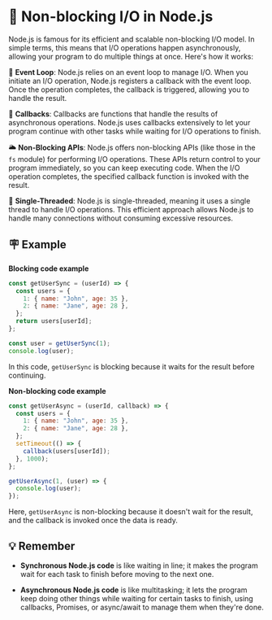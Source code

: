 # 🎱 Non-blocking I/O in Node.js

Node.js is famous for its efficient and scalable non-blocking I/O model. In simple terms, this means that I/O operations happen asynchronously, allowing your program to do multiple things at once. Here's how it works:

🔄 **Event Loop**: Node.js relies on an event loop to manage I/O. When you initiate an I/O operation, Node.js registers a callback with the event loop. Once the operation completes, the callback is triggered, allowing you to handle the result.

🎣 **Callbacks**: Callbacks are functions that handle the results of asynchronous operations. Node.js uses callbacks extensively to let your program continue with other tasks while waiting for I/O operations to finish.

🌥️ **Non-Blocking APIs**: Node.js offers non-blocking APIs (like those in the `fs` module) for performing I/O operations. These APIs return control to your program immediately, so you can keep executing code. When the I/O operation completes, the specified callback function is invoked with the result.

🧶 **Single-Threaded**: Node.js is single-threaded, meaning it uses a single thread to handle I/O operations. This efficient approach allows Node.js to handle many connections without consuming excessive resources.

## 🪧 Example

**Blocking code example**

```javascript
const getUserSync = (userId) => {
  const users = {
    1: { name: "John", age: 35 },
    2: { name: "Jane", age: 28 },
  };
  return users[userId];
};

const user = getUserSync(1);
console.log(user);
```

In this code, `getUserSync` is blocking because it waits for the result before continuing.

**Non-blocking code example**

```javascript
const getUserAsync = (userId, callback) => {
  const users = {
    1: { name: "John", age: 35 },
    2: { name: "Jane", age: 28 },
  };
  setTimeout(() => {
    callback(users[userId]);
  }, 1000);
};

getUserAsync(1, (user) => {
  console.log(user);
});
```

Here, `getUserAsync` is non-blocking because it doesn't wait for the result, and the callback is invoked once the data is ready.

## 💡 Remember

- **Synchronous Node.js code** is like waiting in line; it makes the program wait for each task to finish before moving to the next one.

- **Asynchronous Node.js code** is like multitasking; it lets the program keep doing other things while waiting for certain tasks to finish, using callbacks, Promises, or async/await to manage them when they're done.
